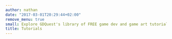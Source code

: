 ```yaml
---
author: nathan
date: "2017-03-01T20:29:44+02:00"
remove_menu: true
small: Explore GDQuest's library of FREE game dev and game art tutorials
title: Tutorials
---
```

